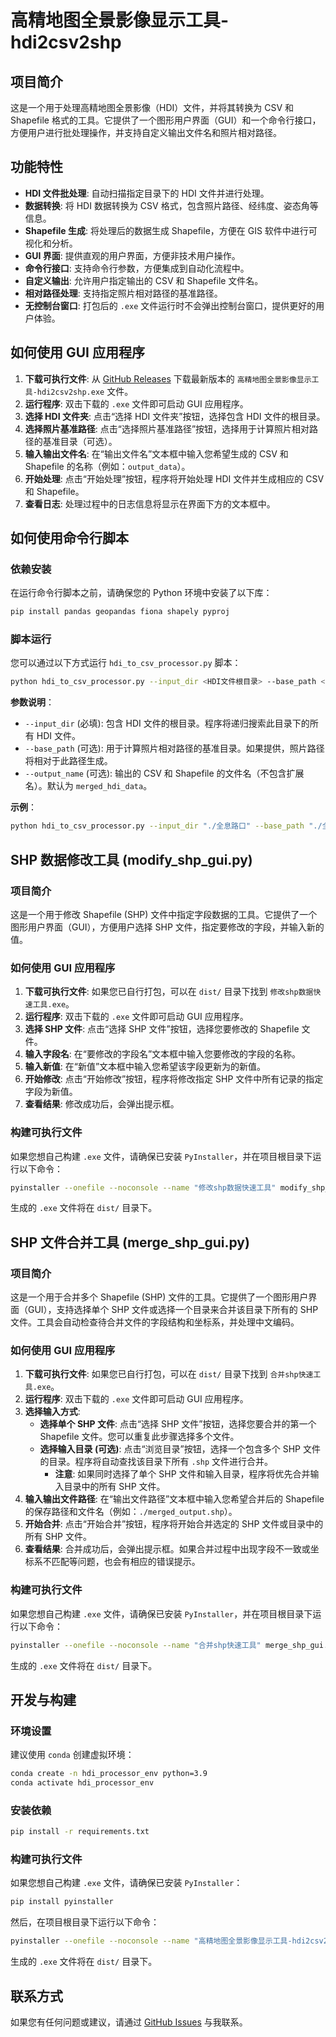 # 高精地图全景影像显示工具-hdi2csv2shp

## 项目简介

这是一个用于处理高精地图全景影像（HDI）文件，并将其转换为 CSV 和 Shapefile 格式的工具。它提供了一个图形用户界面（GUI）和一个命令行接口，方便用户进行批处理操作，并支持自定义输出文件名和照片相对路径。

## 功能特性

- **HDI 文件批处理**: 自动扫描指定目录下的 HDI 文件并进行处理。
- **数据转换**: 将 HDI 数据转换为 CSV 格式，包含照片路径、经纬度、姿态角等信息。
- **Shapefile 生成**: 将处理后的数据生成 Shapefile，方便在 GIS 软件中进行可视化和分析。
- **GUI 界面**: 提供直观的用户界面，方便非技术用户操作。
- **命令行接口**: 支持命令行参数，方便集成到自动化流程中。
- **自定义输出**: 允许用户指定输出的 CSV 和 Shapefile 文件名。
- **相对路径处理**: 支持指定照片相对路径的基准路径。
- **无控制台窗口**: 打包后的 `.exe` 文件运行时不会弹出控制台窗口，提供更好的用户体验。

## 如何使用 GUI 应用程序

1.  **下载可执行文件**: 从 [GitHub Releases](https://github.com/europewang/ch_script_high-precision_map_hdi2csv2shp/releases) 下载最新版本的 `高精地图全景影像显示工具-hdi2csv2shp.exe` 文件。
2.  **运行程序**: 双击下载的 `.exe` 文件即可启动 GUI 应用程序。
3.  **选择 HDI 文件夹**: 点击“选择 HDI 文件夹”按钮，选择包含 HDI 文件的根目录。
4.  **选择照片基准路径**: 点击“选择照片基准路径”按钮，选择用于计算照片相对路径的基准目录（可选）。
5.  **输入输出文件名**: 在“输出文件名”文本框中输入您希望生成的 CSV 和 Shapefile 的名称（例如：`output_data`）。
6.  **开始处理**: 点击“开始处理”按钮，程序将开始处理 HDI 文件并生成相应的 CSV 和 Shapefile。
7.  **查看日志**: 处理过程中的日志信息将显示在界面下方的文本框中。

## 如何使用命令行脚本

### 依赖安装

在运行命令行脚本之前，请确保您的 Python 环境中安装了以下库：

```bash
pip install pandas geopandas fiona shapely pyproj
```

### 脚本运行

您可以通过以下方式运行 `hdi_to_csv_processor.py` 脚本：

```bash
python hdi_to_csv_processor.py --input_dir <HDI文件根目录> --base_path <照片相对路径基准目录> --output_name <输出文件名>
```

**参数说明**：

- `--input_dir` (必填): 包含 HDI 文件的根目录。程序将递归搜索此目录下的所有 HDI 文件。
- `--base_path` (可选): 用于计算照片相对路径的基准目录。如果提供，照片路径将相对于此路径生成。
- `--output_name` (可选): 输出的 CSV 和 Shapefile 的文件名（不包含扩展名）。默认为 `merged_hdi_data`。

**示例**：

```bash
python hdi_to_csv_processor.py --input_dir "./全息路口" --base_path "./全息路口" --output_name "my_hdi_output"
```

## SHP 数据修改工具 (modify_shp_gui.py)

### 项目简介

这是一个用于修改 Shapefile (SHP) 文件中指定字段数据的工具。它提供了一个图形用户界面（GUI），方便用户选择 SHP 文件，指定要修改的字段，并输入新的值。

### 如何使用 GUI 应用程序

1.  **下载可执行文件**: 如果您已自行打包，可以在 `dist/` 目录下找到 `修改shp数据快速工具.exe`。
2.  **运行程序**: 双击下载的 `.exe` 文件即可启动 GUI 应用程序。
3.  **选择 SHP 文件**: 点击“选择 SHP 文件”按钮，选择您要修改的 Shapefile 文件。
4.  **输入字段名**: 在“要修改的字段名”文本框中输入您要修改的字段的名称。
5.  **输入新值**: 在“新值”文本框中输入您希望该字段更新为的新值。
6.  **开始修改**: 点击“开始修改”按钮，程序将修改指定 SHP 文件中所有记录的指定字段为新值。
7.  **查看结果**: 修改成功后，会弹出提示框。

### 构建可执行文件

如果您想自己构建 `.exe` 文件，请确保已安装 `PyInstaller`，并在项目根目录下运行以下命令：

```bash
pyinstaller --onefile --noconsole --name "修改shp数据快速工具" modify_shp_gui.py
```

生成的 `.exe` 文件将在 `dist/` 目录下。

## SHP 文件合并工具 (merge_shp_gui.py)

### 项目简介

这是一个用于合并多个 Shapefile (SHP) 文件的工具。它提供了一个图形用户界面（GUI），支持选择单个 SHP 文件或选择一个目录来合并该目录下所有的 SHP 文件。工具会自动检查待合并文件的字段结构和坐标系，并处理中文编码。

### 如何使用 GUI 应用程序

1.  **下载可执行文件**: 如果您已自行打包，可以在 `dist/` 目录下找到 `合并shp快速工具.exe`。
2.  **运行程序**: 双击下载的 `.exe` 文件即可启动 GUI 应用程序。
3.  **选择输入方式**:
    *   **选择单个 SHP 文件**: 点击“选择 SHP 文件”按钮，选择您要合并的第一个 Shapefile 文件。您可以重复此步骤选择多个文件。
    *   **选择输入目录 (可选)**: 点击“浏览目录”按钮，选择一个包含多个 SHP 文件的目录。程序将自动查找该目录下所有 `.shp` 文件进行合并。
        *   **注意**: 如果同时选择了单个 SHP 文件和输入目录，程序将优先合并输入目录中的所有 SHP 文件。
4.  **输入输出文件路径**: 在“输出文件路径”文本框中输入您希望合并后的 Shapefile 的保存路径和文件名（例如：`./merged_output.shp`）。
5.  **开始合并**: 点击“开始合并”按钮，程序将开始合并选定的 SHP 文件或目录中的所有 SHP 文件。
6.  **查看结果**: 合并成功后，会弹出提示框。如果合并过程中出现字段不一致或坐标系不匹配等问题，也会有相应的错误提示。

### 构建可执行文件

如果您想自己构建 `.exe` 文件，请确保已安装 `PyInstaller`，并在项目根目录下运行以下命令：

```bash
pyinstaller --onefile --noconsole --name "合并shp快速工具" merge_shp_gui.py
```

生成的 `.exe` 文件将在 `dist/` 目录下。

## 开发与构建

### 环境设置

建议使用 `conda` 创建虚拟环境：

```bash
conda create -n hdi_processor_env python=3.9
conda activate hdi_processor_env
```

### 安装依赖

```bash
pip install -r requirements.txt
```

### 构建可执行文件

如果您想自己构建 `.exe` 文件，请确保已安装 `PyInstaller`：

```bash
pip install pyinstaller
```

然后，在项目根目录下运行以下命令：

```bash
pyinstaller --onefile --noconsole --name "高精地图全景影像显示工具-hdi2csv2shp" hdi_processor_gui.py
```

生成的 `.exe` 文件将在 `dist/` 目录下。

## 联系方式

如果您有任何问题或建议，请通过 [GitHub Issues](https://github.com/europewang/ch_script_high-precision_map_hdi2csv2shp/issues) 与我联系。